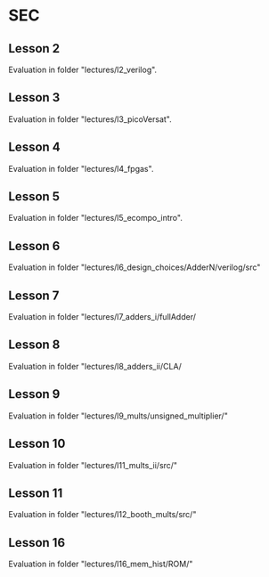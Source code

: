 # SEC
## Lesson 2 
Evaluation in folder "lectures/l2_verilog".
## Lesson 3 
Evaluation in folder "lectures/l3_picoVersat".
## Lesson 4
Evaluation in folder "lectures/l4_fpgas".
## Lesson 5
Evaluation in folder "lectures/l5_ecompo_intro".
## Lesson 6
Evaluation in folder "lectures/l6_design_choices/AdderN/verilog/src"
## Lesson 7
Evaluation in folder "lectures/l7_adders_i/fullAdder/
## Lesson 8
Evaluation in folder "lectures/l8_adders_ii/CLA/
## Lesson 9
Evaluation in folder "lectures/l9_mults/unsigned_multiplier/"
## Lesson 10 
Evaluation in folder "lectures/l11_mults_ii/src/"
## Lesson 11
Evaluation in folder "lectures/l12_booth_mults/src/"
## Lesson 16
Evaluation in folder "lectures/l16_mem_hist/ROM/"

